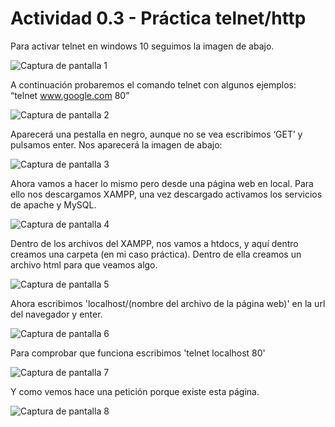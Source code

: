 # Actividad 0.3 - Práctica telnet/http

Para activar telnet en windows 10 seguimos la imagen de abajo.

![Captura de pantalla 1](https://github.com/user-attachments/assets/fe1c0e4b-8a44-4d73-b268-b9ae8cd018ab)

A continuación probaremos el comando telnet con algunos ejemplos:
“telnet www.google.com 80”

![Captura de pantalla 2](https://github.com/user-attachments/assets/3101f2e7-9aeb-42a1-bf64-e12621f87241)

Aparecerá una pestalla en negro, aunque no se vea escribimos ‘GET’ y pulsamos enter.
Nos aparecerá la imagen de abajo:

![Captura de pantalla 3](https://github.com/user-attachments/assets/51aea4b4-ecaa-4234-a597-4dbc7a8ebc2c)

Ahora vamos a hacer lo mismo pero desde una página web en local. Para ello nos descargamos XAMPP, una vez descargado activamos los servicios de apache y MySQL.

![Captura de pantalla 4](https://github.com/user-attachments/assets/4ea2ae5f-7b3e-4363-b1c2-043b0499680a)

Dentro de los archivos del XAMPP, nos vamos a htdocs, y aquí dentro creamos una carpeta (en mi caso práctica). Dentro de ella creamos un archivo html para que veamos algo.

![Captura de pantalla 5](https://github.com/user-attachments/assets/e84a5696-2f22-48bc-a9e1-44ada2d9cbbf)

Ahora escribimos 'localhost/(nombre del archivo de la página web)' en la url del navegador y enter.

![Captura de pantalla 6](https://github.com/user-attachments/assets/c2678419-2673-47a3-a69a-c2968326a909)

Para comprobar que funciona escribimos 'telnet localhost 80'

![Captura de pantalla 7](https://github.com/user-attachments/assets/f384879b-72a6-476b-9ca8-50d6c65af8b5)

Y como vemos hace una petición porque existe esta página.

![Captura de pantalla 8](https://github.com/user-attachments/assets/772c7086-0fd2-43e8-9444-5cc44c78ee35)
